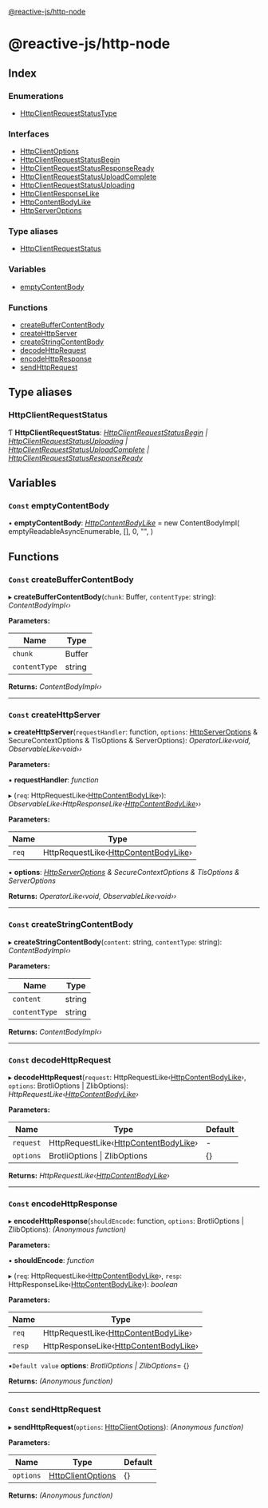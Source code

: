 [@reactive-js/http-node](README.md)

# @reactive-js/http-node

## Index

### Enumerations

* [HttpClientRequestStatusType](enums/httpclientrequeststatustype.md)

### Interfaces

* [HttpClientOptions](interfaces/httpclientoptions.md)
* [HttpClientRequestStatusBegin](interfaces/httpclientrequeststatusbegin.md)
* [HttpClientRequestStatusResponseReady](interfaces/httpclientrequeststatusresponseready.md)
* [HttpClientRequestStatusUploadComplete](interfaces/httpclientrequeststatusuploadcomplete.md)
* [HttpClientRequestStatusUploading](interfaces/httpclientrequeststatusuploading.md)
* [HttpClientResponseLike](interfaces/httpclientresponselike.md)
* [HttpContentBodyLike](interfaces/httpcontentbodylike.md)
* [HttpServerOptions](interfaces/httpserveroptions.md)

### Type aliases

* [HttpClientRequestStatus](README.md#httpclientrequeststatus)

### Variables

* [emptyContentBody](README.md#const-emptycontentbody)

### Functions

* [createBufferContentBody](README.md#const-createbuffercontentbody)
* [createHttpServer](README.md#const-createhttpserver)
* [createStringContentBody](README.md#const-createstringcontentbody)
* [decodeHttpRequest](README.md#const-decodehttprequest)
* [encodeHttpResponse](README.md#const-encodehttpresponse)
* [sendHttpRequest](README.md#const-sendhttprequest)

## Type aliases

###  HttpClientRequestStatus

Ƭ **HttpClientRequestStatus**: *[HttpClientRequestStatusBegin](interfaces/httpclientrequeststatusbegin.md) | [HttpClientRequestStatusUploading](interfaces/httpclientrequeststatusuploading.md) | [HttpClientRequestStatusUploadComplete](interfaces/httpclientrequeststatusuploadcomplete.md) | [HttpClientRequestStatusResponseReady](interfaces/httpclientrequeststatusresponseready.md)*

## Variables

### `Const` emptyContentBody

• **emptyContentBody**: *[HttpContentBodyLike](interfaces/httpcontentbodylike.md)* =  new ContentBodyImpl(
  emptyReadableAsyncEnumerable,
  [],
  0,
  "",
)

## Functions

### `Const` createBufferContentBody

▸ **createBufferContentBody**(`chunk`: Buffer, `contentType`: string): *ContentBodyImpl‹›*

**Parameters:**

Name | Type |
------ | ------ |
`chunk` | Buffer |
`contentType` | string |

**Returns:** *ContentBodyImpl‹›*

___

### `Const` createHttpServer

▸ **createHttpServer**(`requestHandler`: function, `options`: [HttpServerOptions](interfaces/httpserveroptions.md) & SecureContextOptions & TlsOptions & ServerOptions): *OperatorLike‹void, ObservableLike‹void››*

**Parameters:**

▪ **requestHandler**: *function*

▸ (`req`: HttpRequestLike‹[HttpContentBodyLike](interfaces/httpcontentbodylike.md)›): *ObservableLike‹HttpResponseLike‹[HttpContentBodyLike](interfaces/httpcontentbodylike.md)››*

**Parameters:**

Name | Type |
------ | ------ |
`req` | HttpRequestLike‹[HttpContentBodyLike](interfaces/httpcontentbodylike.md)› |

▪ **options**: *[HttpServerOptions](interfaces/httpserveroptions.md) & SecureContextOptions & TlsOptions & ServerOptions*

**Returns:** *OperatorLike‹void, ObservableLike‹void››*

___

### `Const` createStringContentBody

▸ **createStringContentBody**(`content`: string, `contentType`: string): *ContentBodyImpl‹›*

**Parameters:**

Name | Type |
------ | ------ |
`content` | string |
`contentType` | string |

**Returns:** *ContentBodyImpl‹›*

___

### `Const` decodeHttpRequest

▸ **decodeHttpRequest**(`request`: HttpRequestLike‹[HttpContentBodyLike](interfaces/httpcontentbodylike.md)›, `options`: BrotliOptions | ZlibOptions): *HttpRequestLike‹[HttpContentBodyLike](interfaces/httpcontentbodylike.md)›*

**Parameters:**

Name | Type | Default |
------ | ------ | ------ |
`request` | HttpRequestLike‹[HttpContentBodyLike](interfaces/httpcontentbodylike.md)› | - |
`options` | BrotliOptions &#124; ZlibOptions |  {} |

**Returns:** *HttpRequestLike‹[HttpContentBodyLike](interfaces/httpcontentbodylike.md)›*

___

### `Const` encodeHttpResponse

▸ **encodeHttpResponse**(`shouldEncode`: function, `options`: BrotliOptions | ZlibOptions): *(Anonymous function)*

**Parameters:**

▪ **shouldEncode**: *function*

▸ (`req`: HttpRequestLike‹[HttpContentBodyLike](interfaces/httpcontentbodylike.md)›, `resp`: HttpResponseLike‹[HttpContentBodyLike](interfaces/httpcontentbodylike.md)›): *boolean*

**Parameters:**

Name | Type |
------ | ------ |
`req` | HttpRequestLike‹[HttpContentBodyLike](interfaces/httpcontentbodylike.md)› |
`resp` | HttpResponseLike‹[HttpContentBodyLike](interfaces/httpcontentbodylike.md)› |

▪`Default value`  **options**: *BrotliOptions | ZlibOptions*=  {}

**Returns:** *(Anonymous function)*

___

### `Const` sendHttpRequest

▸ **sendHttpRequest**(`options`: [HttpClientOptions](interfaces/httpclientoptions.md)): *(Anonymous function)*

**Parameters:**

Name | Type | Default |
------ | ------ | ------ |
`options` | [HttpClientOptions](interfaces/httpclientoptions.md) |  {} |

**Returns:** *(Anonymous function)*
